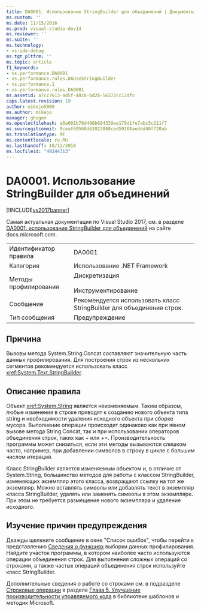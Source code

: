 ```yaml
---
title: DA0001. Использование StringBuilder для объединений | Документы Майкрософт
ms.custom: ''
ms.date: 11/15/2016
ms.prod: visual-studio-dev14
ms.reviewer: ''
ms.suite: ''
ms.technology:
- vs-ide-debug
ms.tgt_pltfrm: ''
ms.topic: article
f1_keywords:
- vs.performance.DA0001
- vs.performance.rules.DAUseStringBuilder
- vs.performance.1
- vs.performance.rules.DA0001
ms.assetid: a7cc7613-ad5f-48c8-bd2b-56372cc12dfc
caps.latest.revision: 19
author: mikejo5000
ms.author: mikejo
manager: ghogen
ms.openlocfilehash: e0a001b78d400b684339ae179d1fe7abc5c111f7
ms.sourcegitcommit: 9ceaf69568d61023868ced59108ae4dd46f720ab
ms.translationtype: MT
ms.contentlocale: ru-RU
ms.lasthandoff: 10/12/2018
ms.locfileid: "49244313"
---
```

# <a name="da0001-use-stringbuilder-for-concatenations"></a>DA0001. Использование StringBuilder для объединений
[!INCLUDE[vs2017banner](../includes/vs2017banner.md)]

Самая актуальная документация по Visual Studio 2017, см. в разделе [DA0001: использование StringBuilder для объединений](https://docs.microsoft.com/visualstudio/profiling/da0001-use-stringbuilder-for-concatenations) на сайте docs.microsoft.com.  
  
|||  
|-|-|  
|Идентификатор правила|DA0001|  
|Категория|Использование .NET Framework|  
|Методы профилирования|Дискретизация<br /><br /> Инструментирование|  
|Сообщение|Рекомендуется использовать класс StringBuilder для объединения строк.|  
|Тип сообщения|Предупреждение|  
  
## <a name="cause"></a>Причина  
 Вызовы метода System.String.Concat составляют значительную часть данных профилирования. Для построения строк из нескольких сегментов рекомендуется использовать класс <xref:System.Text.StringBuilder>.  
  
## <a name="rule-description"></a>Описание правила  
 Объект <xref:System.String> является неизменяемым. Таким образом, любые изменения в строке приводят к созданию нового объекта типа string и необходимости удаления исходного объекта при сборке мусора. Выполнение операции происходит одинаково как при явном вызове метода String.Concat, так и при использовании операторов объединения строк, таких как + или +=. Производительность программы может снизиться, если эти методы вызываются слишком часто, например, при добавлении символов в строку в цикле с большим числом итераций.  
  
 Класс StringBuilder является изменяемым объектом и, в отличие от System.String, большинство методов для работы с классом StringBuilder, изменяющих экземпляр этого класса, возвращают ссылку на тот же экземпляр. Можно вставлять символы или добавлять текст в экземпляр класса StringBuilder, удалять или заменять символы в этом экземпляре. При этом не требуется размещение нового экземпляра и удаление исходного.  
  
## <a name="how-to-investigate-a-warning"></a>Изучение причин предупреждения  
 Дважды щелкните сообщение в окне "Список ошибок", чтобы перейти к представлению [Сведения о функциях](../profiling/function-details-view.md) выборки данных профилирования. Найдите участок программы, в котором наиболее часто используются операции объединения строк. Для выполнения сложных операций со строками, а также частых операций объединения строк используйте класс StringBuilder.  
  
 Дополнительные сведения о работе со строками см. в подразделе [Строковые операции](http://go.microsoft.com/fwlink/?LinkId=177816) в разделе [Глава 5. Улучшение производительности управляемого кода](http://go.microsoft.com/fwlink/?LinkId=177817) в библиотеке шаблонов и методик Microsoft.

